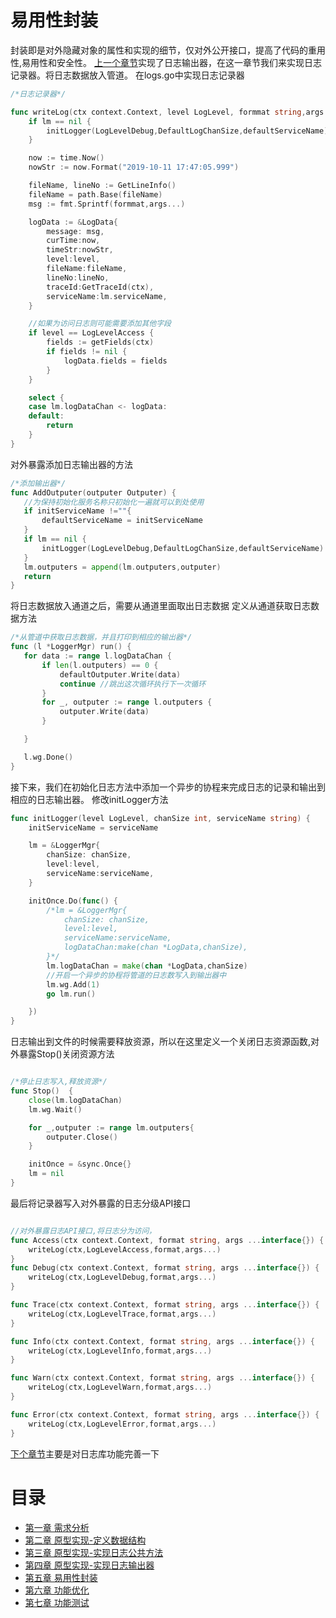 # 易用性封装

封装即是对外隐藏对象的属性和实现的细节，仅对外公开接口，提高了代码的重用性,易用性和安全性。
[上一个章节][第四章]实现了日志输出器，在这一章节我们来实现日志记录器。将日志数据放入管道。
在logs.go中实现日志记录器

```go
/*日志记录器*/

func writeLog(ctx context.Context, level LogLevel, formmat string,args ...interface{}) {
	if lm == nil {
		initLogger(LogLevelDebug,DefaultLogChanSize,defaultServiceName)
	}

	now := time.Now()
	nowStr := now.Format("2019-10-11 17:47:05.999")

	fileName, lineNo := GetLineInfo()
	fileName = path.Base(fileName)
	msg := fmt.Sprintf(formmat,args...)

	logData := &LogData{
		message: msg,
		curTime:now,
		timeStr:nowStr,
		level:level,
		fileName:fileName,
		lineNo:lineNo,
		traceId:GetTraceId(ctx),
		serviceName:lm.serviceName,
	}

	//如果为访问日志则可能需要添加其他字段
	if level == LogLevelAccess {
		fields := getFields(ctx)
		if fields != nil {
			logData.fields = fields
		}
	}

	select {
	case lm.logDataChan <- logData:
	default:
		return
	}
}

```

 对外暴露添加日志输出器的方法
 ```go
/*添加输出器*/
func AddOutputer(outputer Outputer) {
	//为保持初始化服务名称只初始化一遍就可以到处使用
	if initServiceName !=""{
		defaultServiceName = initServiceName
	}
	if lm == nil {
		initLogger(LogLevelDebug,DefaultLogChanSize,defaultServiceName)
	}
	lm.outputers = append(lm.outputers,outputer)
	return
}
```
 
 将日志数据放入通道之后，需要从通道里面取出日志数据
 定义从通道获取日志数据方法
 
 ```go
/*从管道中获取日志数据，并且打印到相应的输出器*/
func (l *LoggerMgr) run() {
	for data := range l.logDataChan {
		if len(l.outputers) == 0 {
			defaultOutputer.Write(data)
			continue //跳出这次循环执行下一次循环
		}
		for _, outputer := range l.outputers {
			outputer.Write(data)
		}

	}

	l.wg.Done()
}
```
接下来，我们在初始化日志方法中添加一个异步的协程来完成日志的记录和输出到相应的日志输出器。
修改initLogger方法

```go
func initLogger(level LogLevel, chanSize int, serviceName string) {
	initServiceName = serviceName

	lm = &LoggerMgr{
		chanSize: chanSize,
		level:level,
		serviceName:serviceName,
	}

	initOnce.Do(func() {
		/*lm = &LoggerMgr{
			chanSize: chanSize,
			level:level,
			serviceName:serviceName,
			logDataChan:make(chan *LogData,chanSize),
		}*/
		lm.logDataChan = make(chan *LogData,chanSize)
		//开启一个异步的协程将管道的日志数写入到输出器中
		lm.wg.Add(1)
		go lm.run()

	})
}
```
日志输出到文件的时候需要释放资源，所以在这里定义一个关闭日志资源函数,对外暴露Stop()关闭资源方法

```go

/*停止日志写入,释放资源*/
func Stop()  {
	close(lm.logDataChan)
	lm.wg.Wait()

	for _,outputer := range lm.outputers{
		outputer.Close()
	}

	initOnce = &sync.Once{}
	lm = nil
}

```

最后将记录器写入对外暴露的日志分级API接口

```go

//对外暴露日志API接口,将日志分为访问，
func Access(ctx context.Context, format string, args ...interface{}) {
	writeLog(ctx,LogLevelAccess,format,args...)
}
func Debug(ctx context.Context, format string, args ...interface{}) {
	writeLog(ctx,LogLevelDebug,format,args...)
}

func Trace(ctx context.Context, format string, args ...interface{}) {
	writeLog(ctx,LogLevelTrace,format,args...)
}

func Info(ctx context.Context, format string, args ...interface{}) {
	writeLog(ctx,LogLevelInfo,format,args...)
}

func Warn(ctx context.Context, format string, args ...interface{}) {
	writeLog(ctx,LogLevelWarn,format,args...)
}

func Error(ctx context.Context, format string, args ...interface{}) {
	writeLog(ctx,LogLevelError,format,args...)
}

```

[下个章节][第六章]主要是对日志库功能完善一下

 # 目录
 
 - [第一章 需求分析][第一章]
 - [第二章 原型实现-定义数据结构][第二章]
 - [第三章 原型实现-实现日志公共方法][第三章]
 - [第四章 原型实现-实现日志输出器][第四章]
 - [第五章 易用性封装][第五章]
 - [第六章 功能优化][第六章]
 - [第七章 功能测试][第七章]
 
 [第一章]: ../part1
 [第二章]: ../part2
 [第三章]: ../part3
 [第四章]: ../part4
 [第五章]: ../part5
 [第六章]: ../part6
 [第七章]: ../part7
